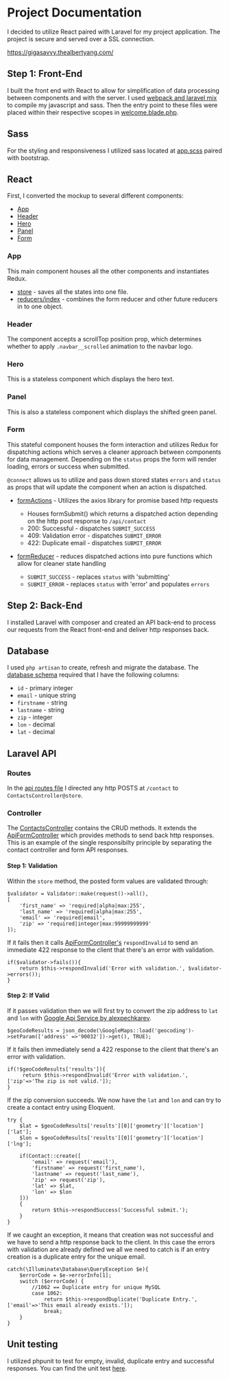 # Project Documentation
I decided to utilize React paired with Laravel for my project application. The project is secure and served over a SSL connection.

https://gigasavvy.thealbertyang.com/

## Step 1: Front-End
I built the front end with React to allow for simplification of data processing between components and with the server. I used [webpack and laravel mix](./webpack.mix.js) to compile my javascript and sass. Then the entry point to these files were placed within their respective scopes in [welcome.blade.php](./resources/views/welcome.blade.php).

## Sass
For the styling and responsiveness I utilized sass located at [app.scss](./resources/assets/css/app.scss) paired with bootstrap.

## React 

First, I converted the mockup to several different components:

  + [App](./resources/assets/js/app.jsx) 
  + [Header](./resources/assets/js/components/HeaderComponents.jsx)
  + [Hero](./resources/assets/js/components/HeroComponents.jsx)
  + [Panel](./resources/assets/js/components/HeaderComponents.jsx)
  + [Form](./resources/assets/js/components/HeaderComponents.jsx)
  
### App
This main component houses all the other components and instantiates Redux.

- [store](./store.jsx) - saves all the states into one file. 
- [reducers/index](./reducers/index.jsx) - combines the form reducer and other future reducers in to one object.

### Header
The component accepts a scrollTop position prop, which determines whether to apply `.navbar__scrolled` animation to the navbar logo.

### Hero
This is a stateless component which displays the hero text.

### Panel
This is also a stateless component which displays the shifted green panel.

### Form
This stateful component houses the form interaction and utilizes Redux for dispatching actions which serves a cleaner approach between components for data management. Depending on the `status` props the form will render loading, errors or success when submitted. 

`@connect` allows us to utilize and pass down stored states `errors` and `status` as props that will update the component when an action is dispatched. 
- [formActions](./resources/assets/js/actions/formActions.jsx) - Utilizes the axios library for promise based http requests
  + Houses formSubmit() which returns a dispatched action depending on the http post response to `/api/contact`
  + 200: Successful - dispatches `SUBMIT_SUCCESS`
  + 409: Validation error - dispatches `SUBMIT_ERROR`
  + 422: Duplicate email - dispatches `SUBMIT_ERROR`
    
- [formReducer](./resources/assets/js/reducers/formReducer.jsx) - reduces dispatched actions into pure functions which allow for cleaner state handling
  + `SUBMIT_SUCCESS` - replaces `status` with 'submitting' 
  + `SUBMIT_ERROR` - replaces `status` with 'error' and populates `errors`


## Step 2: Back-End
I installed Laravel with composer and created an API back-end to process our requests from the React front-end and deliver http responses back. 

## Database
I used `php artisan` to create, refresh and migrate the database. The [database schema](./database/migrations/2017_09_14_000123_create_contact_table.php) required that I have the following columns: 
- `id` - primary integer
- `email` - unique string
- `firstname` - string
- `lastname` - string
- `zip` - integer
- `lon` - decimal
- `lat` - decimal

## Laravel API
### Routes
In the [api routes file](./routes/api.php) I directed any http POSTS at `/contact` to `ContactsController@store`.

### Controller
The [ContactsController](./app/Http/Controllers/ContactController.php) contains the CRUD methods. It extends the [ApiFormController](./app/Http/Controllers/ApiFormController.php) which provides methods to send back http responses. This is an example of the single responsibilty principle by separating the contact controller and form API responses. 

#### Step 1: Validation

Within the `store` method, the posted form values are validated through:

```        
$validator = Validator::make(request()->all(),
[
    'first_name' => 'required|alpha|max:255',
    'last_name' => 'required|alpha|max:255',
    'email' => 'required|email',
    'zip' => 'required|integer|max:99999999999'
]);
```

If it fails then it calls [ApiFormController's](./app/Http/Controllers/ApiFormController.php) `respondInvalid` to send an immediate 422 response to the client that there's an error with validation.

```
if($validator->fails()){ 
    return $this->respondInvalid('Error with validation.', $validator->errors());
}
```

#### Step 2: If Valid

If it passes validation then we will first try to convert the zip address to `lat` and `lon` with [Google Api Service by alexpechkarev](https://github.com/alexpechkarev/google-maps).

```
$geoCodeResults = json_decode(\GoogleMaps::load('geocoding')->setParam(['address' =>'90032'])->get(), TRUE);
```

If it fails then immediately send a 422 response to the client that there's an error with validation.

```
if(!$geoCodeResults['results']){ 
     return $this->respondInvalid('Error with validation.', ['zip'=>'The zip is not valid.']); 
}
```

If the zip conversion succeeds. We now have the `lat` and `lon` and can try to create a contact entry using Eloquent.
```
try { 
    $lat = $geoCodeResults['results'][0]['geometry']['location']['lat'];
    $lon = $geoCodeResults['results'][0]['geometry']['location']['lng'];

    if(Contact::create([
        'email' => request('email'),
        'firstname' => request('first_name'),
        'lastname' => request('last_name'),
        'zip' => request('zip'),
        'lat' => $lat,
        'lon' => $lon
    ]))
    {
        return $this->respondSuccess('Successful submit.');
    }
}
```

If we caught an exception, it means that creation was not successful and we have to send a http response back to the client. In this case the errors with validation are already defined we all we need to catch is if an entry creation is a duplicate entry for the unique email.

```
catch(\Illuminate\Database\QueryException $e){
    $errorCode = $e->errorInfo[1];
    switch ($errorCode) {
        //1062 == Duplicate entry for unique MySQL
        case 1062: 
            return $this->respondDuplicate('Duplicate Entry.', ['email'=>'This email already exists.']); 
            break;
    }
}
```
## Unit testing
I utilized phpunit to test for empty, invalid, duplicate entry and successful responses. You can find the unit test [here](./tests/Unit/ExampleTest.php).
